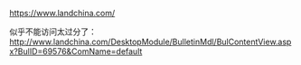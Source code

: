 https://www.landchina.com/



似乎不能访问太过分了： 
http://www.landchina.com/DesktopModule/BulletinMdl/BulContentView.aspx?BulID=69576&ComName=default


















